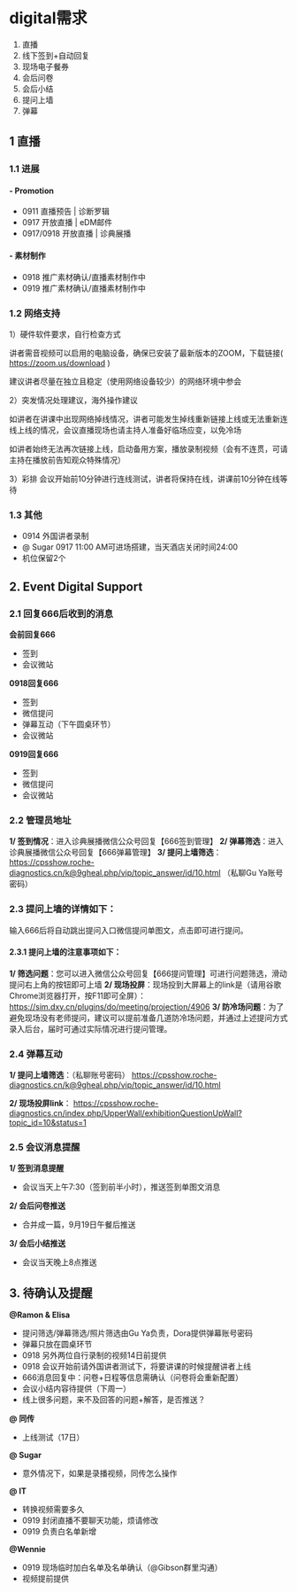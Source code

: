 # digital需求
1. 直播
2. 线下签到+自动回复
3. 现场电子餐券
4. 会后问卷
5. 会后小结
6. 提问上墙
7. 弹幕


## 1 直播
### 1.1 进展
#### -  Promotion
  - 0911 直播预告 | 诊断罗辑
  - 0917 开放直播 | eDM邮件
  - 0917/0918 开放直播 | 诊典展播
  
#### - 素材制作
  - 0918 推广素材确认/直播素材制作中
  - 0919 推广素材确认/直播素材制作中

### 1.2 网络支持
1）硬件软件要求，自行检查方式

讲者需音视频可以启用的电脑设备，确保已安装了最新版本的ZOOM，下载链接( https://zoom.us/download ) 

建议讲者尽量在独立且稳定（使用网络设备较少）的网络环境中参会

2）突发情况处理建议，海外操作建议

如讲者在讲课中出现网络掉线情况，讲者可能发生掉线重新链接上线或无法重新连线上线的情况，会议直播现场也请主持人准备好临场应变，以免冷场

如讲者始终无法再次链接上线，启动备用方案，播放录制视频（会有不连贯，可请主持在播放前告知观众特殊情况）

3）彩排
会议开始前10分钟进行连线测试，讲者将保持在线，讲课前10分钟在线等待

### 1.3 其他
- 0914 外国讲者录制
- @ Sugar 0917 11:00 AM可进场搭建，当天酒店关闭时间24:00
- 机位保留2个

## 2. Event Digital Support 

### 2.1 回复666后收到的消息
 
**会前回复666**
 - 签到 
 - 会议微站
 
**0918回复666**
- 签到
- 微信提问
- 弹幕互动（下午圆桌环节）
- 会议微站  
 
**0919回复666**
- 签到
- 微信提问
- 会议微站  

### 2.2 管理员地址
**1/ 签到情况**：进入诊典展播微信公众号回复【666签到管理】
**2/ 弹幕筛选**：进入诊典展播微信公众号回复【666弹幕管理】
**3/ 提问上墙筛选**：
https://cpsshow.roche-diagnostics.cn/k@9gheal.php/vip/topic_answer/id/10.html （私聊Gu Ya账号密码）

### 2.3 提问上墙的详情如下：
输入666后将自动跳出提问入口微信提问单图文，点击即可进行提问。

#### 2.3.1 提问上墙的注意事项如下：
**1/ 筛选问题**：您可以进入微信公众号回复【666提问管理】可进行问题筛选，滑动提问右上角的按钮即可上墙
**2/ 现场投屏**：现场投到大屏幕上的link是（请用谷歌Chrome浏览器打开，按F11即可全屏）：https://sim.dxy.cn/plugins/do/meeting/projection/4906
**3/ 防冷场问题**：为了避免现场没有老师提问，建议可以提前准备几道防冷场问题，并通过上述提问方式录入后台，届时可通过实际情况进行提问管理。

### 2.4  弹幕互动
**1/ 提问上墙筛选**：（私聊账号密码）
https://cpsshow.roche-diagnostics.cn/k@9gheal.php/vip/topic_answer/id/10.html 

**2/ 现场投屏link**：
https://cpsshow.roche-diagnostics.cn/index.php/UpperWall/exhibitionQuestionUpWall?topic_id=10&status=1


### 2.5 会议消息提醒
**1/ 签到消息提醒**
- 会议当天上午7:30（签到前半小时），推送签到单图文消息

**2/ 会后问卷推送**
  - 合并成一篇，9月19日午餐后推送
  
**3/ 会后小结推送**
- 会议当天晚上8点推送

## 3. 待确认及提醒
  
 **@Ramon & Elisa**
  - 提问筛选/弹幕筛选/照片筛选由Gu Ya负责，Dora提供弹幕账号密码
  - 弹幕只放在圆桌环节
  - 0918 另外两位自行录制的视频14日前提供
  - 0918 会议开始前请外国讲者测试下，将要讲课的时候提醒讲者上线
  - 666消息回复中：问卷+日程等信息需确认（问卷将会重新配置）
  - 会议小结内容待提供（下周一）
  - 线上很多问题，来不及回答的问题+解答，是否推送？

**@ 同传**
  - 上线测试（17日）

**@ Sugar**
  - 意外情况下，如果是录播视频，同传怎么操作

**@ IT**
  - 转换视频需要多久
  -  0919 封闭直播不要聊天功能，烦请修改
  -  0919 负责白名单新增

 **@Wennie**
  - 0919 现场临时加白名单及名单确认（@Gibson群里沟通）
  - 视频提前提供
